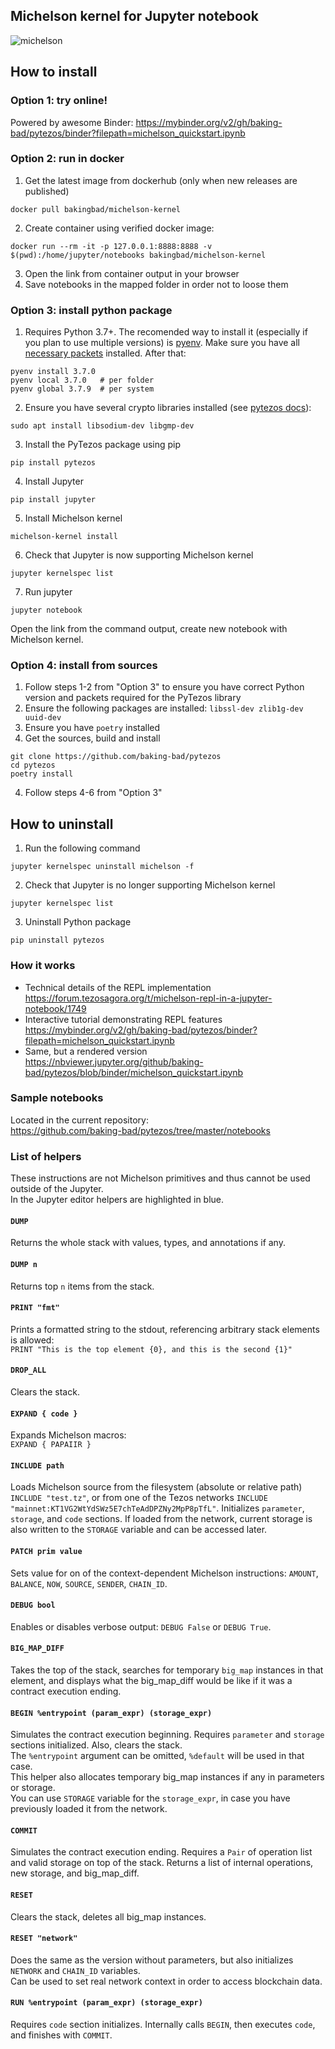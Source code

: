 ## Michelson kernel for Jupyter notebook

![michelson](https://cdn-images-1.medium.com/max/800/1*r_kVx8Rsqa0TLcIaK_WUQw.gif)

## How to install

### Option 1: try online!
Powered by awesome Binder: https://mybinder.org/v2/gh/baking-bad/pytezos/binder?filepath=michelson_quickstart.ipynb

### Option 2: run in docker
1. Get the latest image from dockerhub (only when new releases are published)
```
docker pull bakingbad/michelson-kernel
```
2. Create container using verified docker image:
```
docker run --rm -it -p 127.0.0.1:8888:8888 -v $(pwd):/home/jupyter/notebooks bakingbad/michelson-kernel
```
3. Open the link from container output in your browser
4. Save notebooks in the mapped folder in order not to loose them

### Option 3: install python package
1. Requires Python 3.7+. The recomended way to install it (especially if you plan to use multiple versions) is [pyenv](https://github.com/pyenv/pyenv-installer). Make sure you have all [necessary packets](https://github.com/pyenv/pyenv/wiki/Common-build-problems) installed. After that:
```
pyenv install 3.7.0
pyenv local 3.7.0   # per folder
pyenv global 3.7.9  # per system
```

2. Ensure you have several crypto libraries installed (see [pytezos docs](https://baking-bad.github.io/pytezos/#requirements)):
```
sudo apt install libsodium-dev libgmp-dev
```
3. Install the PyTezos package using pip
```
pip install pytezos
```
4. Install Jupyter
```
pip install jupyter
```
5. Install Michelson kernel
```
michelson-kernel install
```
6. Check that Jupyter is now supporting Michelson kernel
```
jupyter kernelspec list
```
7. Run jupyter
```
jupyter notebook
```
Open the link from the command output, create new notebook with Michelson kernel.

### Option 4: install from sources
1. Follow steps 1-2 from "Option 3" to ensure you have correct Python version and packets required for the PyTezos library
2. Ensure the following packages are installed: `libssl-dev zlib1g-dev uuid-dev`
3. Ensure you have `poetry` installed
4. Get the sources, build and install
```
git clone https://github.com/baking-bad/pytezos
cd pytezos
poetry install
```
4. Follow steps 4-6 from "Option 3"

## How to uninstall
1. Run the following command
```
jupyter kernelspec uninstall michelson -f
```
2. Check that Jupyter is no longer supporting Michelson kernel
```
jupyter kernelspec list
```
3. Uninstall Python package
```
pip uninstall pytezos
```

### How it works
* Technical details of the REPL implementation  
https://forum.tezosagora.org/t/michelson-repl-in-a-jupyter-notebook/1749
* Interactive tutorial demonstrating REPL features  
https://mybinder.org/v2/gh/baking-bad/pytezos/binder?filepath=michelson_quickstart.ipynb
* Same, but a rendered version  
https://nbviewer.jupyter.org/github/baking-bad/pytezos/blob/binder/michelson_quickstart.ipynb

### Sample notebooks
Located in the current repository:  
https://github.com/baking-bad/pytezos/tree/master/notebooks

### List of helpers
These instructions are not Michelson primitives and thus cannot be used outside of the Jupyter.  
In the Jupyter editor helpers are highlighted in blue.

#### `DUMP`
Returns the whole stack with values, types, and annotations if any.

#### `DUMP n`
Returns top `n` items from the stack.

#### `PRINT "fmt"`
Prints a formatted string to the stdout, referencing arbitrary stack elements is allowed:  
`PRINT "This is the top element {0}, and this is the second {1}"`

#### `DROP_ALL`
Clears the stack.

#### `EXPAND { code }`
Expands Michelson macros:  
`EXPAND { PAPAIIR }`

#### `INCLUDE path`
Loads Michelson source from the filesystem (absolute or relative path) `INCLUDE "test.tz"`, or from one of the Tezos networks `INCLUDE "mainnet:KT1VG2WtYdSWz5E7chTeAdDPZNy2MpP8pTfL"`. Initializes `parameter`, `storage`, and `code` sections. If loaded from the network, current storage is also written to the `STORAGE` variable and can be accessed later. 

#### `PATCH prim value`
Sets value for on of the context-dependent Michelson instructions: `AMOUNT`, `BALANCE`, `NOW`, `SOURCE`, `SENDER`, `CHAIN_ID`.

#### `DEBUG bool`
Enables or disables verbose output: `DEBUG False` or `DEBUG True`.

#### `BIG_MAP_DIFF`
Takes the top of the stack, searches for temporary `big_map` instances in that element, and displays what the big_map_diff would be like if it was a contract execution ending.

#### `BEGIN %entrypoint (param_expr) (storage_expr)`
Simulates the contract execution beginning. Requires `parameter` and `storage` sections initialized. Also, clears the stack.  
The `%entrypoint` argument can be omitted, `%default` will be used in that case.  
This helper also allocates temporary big_map instances if any in parameters or storage.  
You can use `STORAGE` variable for the `storage_expr`, in case you have previously loaded it from the network.

#### `COMMIT`
Simulates the contract execution ending. Requires a `Pair` of operation list and valid storage on top of the stack. Returns a list of internal operations, new storage, and big_map_diff.

#### `RESET`
Clears the stack, deletes all big_map instances.

#### `RESET "network"`
Does the same as the version without parameters, but also initializes `NETWORK` and `CHAIN_ID` variables.  
Can be used to set real network context in order to access blockchain data.

#### `RUN %entrypoint (param_expr) (storage_expr)`
Requires `code` section initializes. Internally calls `BEGIN`, then executes `code`, and finishes with `COMMIT`.
